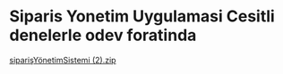 # Siparis Yonetim Uygulamasi Cesitli denelerle odev foratinda

[siparişYönetimSistemi (2).zip](https://github.com/user-attachments/files/23160611/siparisYonetimSistemi.2.zip)

